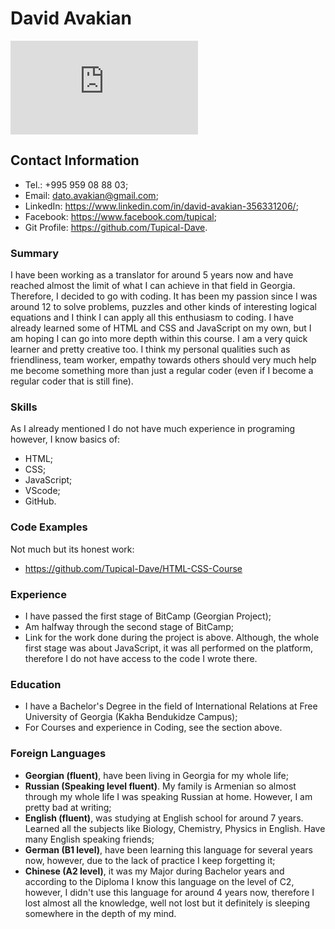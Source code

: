 # David Avakian
![Zeus Image as Placeholder for Image](https://www.gvme.org/pages/get_image_large.php?id=4341)

## Contact Information
- Tel.: +995 959 08 88 03;
- Email: dato.avakian@gmail.com;
- LinkedIn: https://www.linkedin.com/in/david-avakian-356331206/;
- Facebook: https://www.facebook.com/tupical;
- Git Profile: https://github.com/Tupical-Dave.

### Summary
I have been working as a translator for around 5 years now and have reached almost the limit of what I can achieve in that field in Georgia.
Therefore, I decided to go with coding. It has been my passion since I was around 12 to solve problems, puzzles and other kinds of interesting logical equations
and I think I can apply all this enthusiasm to coding. I have already learned some of HTML and CSS and JavaScript on my own, but I am hoping I can go into more depth
within this course. I am a very quick learner and pretty creative too. I think my personal qualities such as friendliness, team worker, empathy towards others should
very much help me become something more than just a regular coder (even if I become a regular coder that is still fine).

### Skills
As I already mentioned I do not have much experience in programing however, I know basics of:
- HTML;
- CSS;
- JavaScript;
- VScode;
- GitHub.

### Code Examples
Not much but its honest work:
- https://github.com/Tupical-Dave/HTML-CSS-Course
 
### Experience
- I have passed the first stage of BitCamp (Georgian Project);
- Am halfway through the second stage of BitCamp;
- Link for the work done during the project is above. Although, the whole first stage was about JavaScript, it was all performed on the platform,
  therefore I do not have access to the code I wrote there.
   
### Education
- I have a Bachelor's Degree in the field of International Relations at Free University of Georgia (Kakha Bendukidze Campus);
- For Courses and experience in Coding, see the section above.

### Foreign Languages
- **Georgian (fluent)**, have been living in Georgia for my whole life;
- **Russian (Speaking level fluent)**. My family is Armenian so almost through my whole life I was speaking Russian at home. However, I am pretty bad at writing;
- **English (fluent)**, was studying at English school for around 7 years. Learned all the subjects like Biology, Chemistry, Physics in English. Have many English
  speaking friends;
- **German (B1 level)**, have been learning this language for several years now, however, due to the lack of practice I keep forgetting it;
- **Chinese (A2 level)**, it was my Major during Bachelor years and according to the Diploma I know this language on the level of C2, however, I didn't use this
  language     for around 4 years now, therefore I lost almost all the knowledge, well not lost but it definitely is sleeping somewhere in the depth of my mind.

